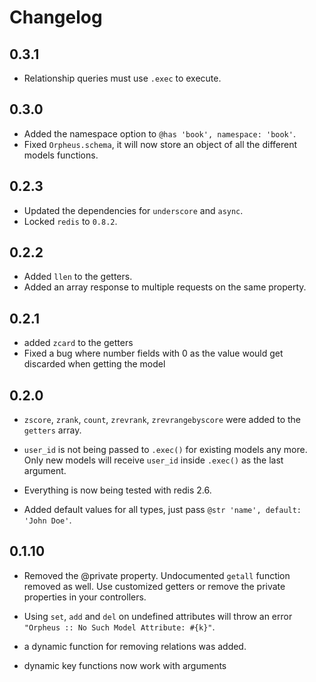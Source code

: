 # Changelog

## 0.3.1

- Relationship queries must use `.exec` to execute.

## 0.3.0

- Added the namespace option to `@has 'book', namespace: 'book'`.
- Fixed `Orpheus.schema`, it will now store an object of all the different models functions.


## 0.2.3

- Updated the dependencies for `underscore` and `async`.
- Locked `redis` to `0.8.2`.

## 0.2.2

- Added `llen` to the getters.
- Added an array response to multiple requests on the same property.

## 0.2.1

- added `zcard` to the getters
- Fixed a bug where number fields with 0 as the value would get discarded when getting the model

## 0.2.0

- `zscore`, `zrank`, `count`, `zrevrank`, `zrevrangebyscore` were added to the `getters` array.

- `user_id` is not being passed to `.exec()` for existing models any more. Only new models will receive `user_id` inside `.exec()` as the last argument.

- Everything is now being tested with redis 2.6.

- Added default values for all types, just pass `@str 'name', default: 'John Doe'`.

## 0.1.10

- Removed the @private property. Undocumented `getall` function removed as well. Use customized getters or remove the private properties in your controllers.

- Using `set`, `add` and `del` on undefined attributes will throw an error `"Orpheus :: No Such Model Attribute: #{k}"`.

- a dynamic function for removing relations was added.

- dynamic key functions now work with arguments